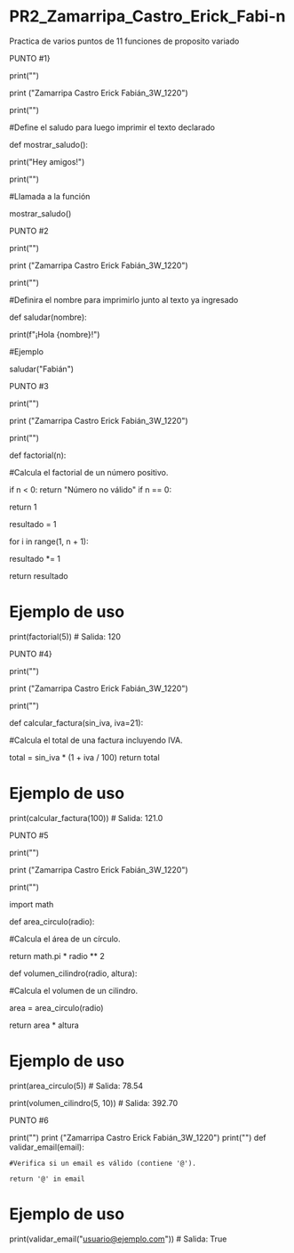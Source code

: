 # PR2_Zamarripa_Castro_Erick_Fabi-n
Practica de varios puntos de 11 funciones de proposito variado

PUNTO #1}

print("")

print ("Zamarripa Castro Erick Fabián_3W_1220")

print("")

#Define el saludo para luego imprimir el texto declarado

def mostrar_saludo():

print("Hey amigos!")
    
print("")

#Llamada a la función

mostrar_saludo()

PUNTO #2

print("")

print ("Zamarripa Castro Erick Fabián_3W_1220")

print("")

#Definira el nombre para imprimirlo junto al texto ya ingresado

def saludar(nombre):

  print(f"¡Hola {nombre}!")

#Ejemplo

saludar("Fabián")

PUNTO #3

print("")

print ("Zamarripa Castro Erick Fabián_3W_1220")

print("")

def factorial(n):
    
  #Calcula el factorial de un número positivo.
    
  if n < 0:
        return "Número no válido"
    if n == 0:
    
   return 1
        
resultado = 1

for i in range(1, n + 1):
    
   resultado *= 1
   
return resultado
    

# Ejemplo de uso

print(factorial(5))  # Salida: 120

PUNTO #4}

print("")

print ("Zamarripa Castro Erick Fabián_3W_1220")

print("")

def calcular_factura(sin_iva, iva=21):
    
  #Calcula el total de una factura incluyendo IVA.
    
  total = sin_iva * (1 + iva / 100)
 return total

# Ejemplo de uso

print(calcular_factura(100))  # Salida: 121.0

PUNTO #5

print("")

print ("Zamarripa Castro Erick Fabián_3W_1220")

print("")

import math

def area_circulo(radio):
    
  #Calcula el área de un círculo.

   return math.pi * radio ** 2

def volumen_cilindro(radio, altura):

   #Calcula el volumen de un cilindro.
    
   area = area_circulo(radio)
   
   return area * altura

# Ejemplo de uso

print(area_circulo(5))  # Salida: 78.54

print(volumen_cilindro(5, 10))  # Salida: 392.70

PUNTO #6

print("")
print ("Zamarripa Castro Erick Fabián_3W_1220")
print("")
def validar_email(email):
    
    #Verifica si un email es válido (contiene '@').
    
    return '@' in email

# Ejemplo de uso
print(validar_email("usuario@ejemplo.com"))  # Salida: True



